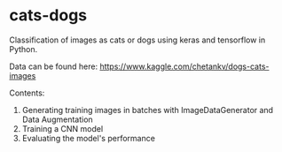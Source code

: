 # cats-dogs
Classification of images as cats or dogs using keras and tensorflow in Python.

Data can be found here:
https://www.kaggle.com/chetankv/dogs-cats-images

Contents:
1. Generating training images in batches with ImageDataGenerator and Data Augmentation
2. Training a CNN model
3. Evaluating the model's performance
